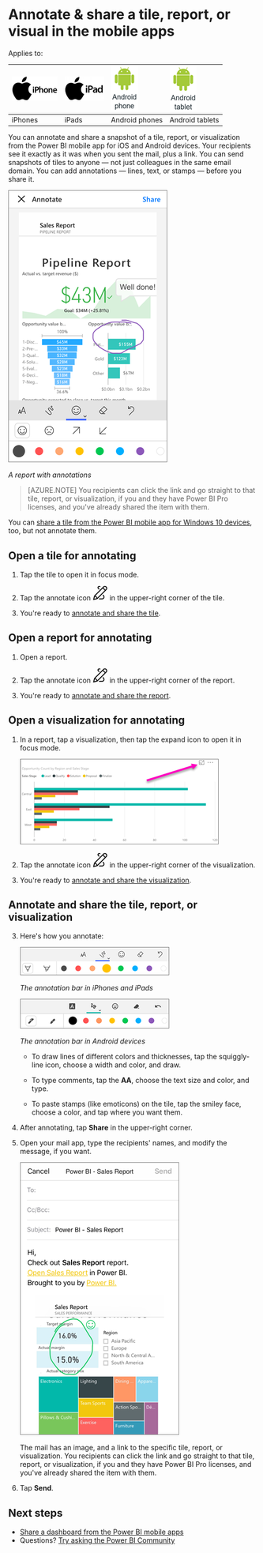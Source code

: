 <properties 
   pageTitle="Annotate & share a tile, report, or visual in the mobile apps"
   description="Read about annotating and sharing tiles, reports, and visualizations from the Microsoft Power BI mobile app for iOS and Android. "
   services="powerbi" 
   documentationCenter="" 
   authors="maggiesMSFT" 
   manager="erikre" 
   backup=""
   editor=""
   tags=""
   qualityFocus="monitoring"
   qualityDate="02/28/2017"/>
 
<tags
   ms.service="powerbi"
   ms.devlang="NA"
   ms.topic="article"
   ms.tgt_pltfrm="NA"
   ms.workload="powerbi"
   ms.date="05/24/2017"
   ms.author="maggies"/>

# Annotate & share a tile, report, or visual in the mobile apps

Applies to:

| ![iPhone](media/powerbi-mobile-share-a-dashboard-from-the-iphone-app/iphone-logo-50-px.png) | ![iPad](media/powerbi-mobile-share-a-dashboard-from-the-iphone-app/ipad-logo-50-px.png) | ![Android phone](media/powerbi-mobile-annotate-and-share-a-tile-from-the-iphone-app/android-phone-logo-50-px.png) | ![Android tablet](media/powerbi-mobile-annotate-and-share-a-tile-from-the-iphone-app/android-tablet-logo-50-px.png) |
|:------------------------|:----------------------------|:----------------------------|:----------------------------------------|
| iPhones | iPads | Android phones | Android tablets |

You can annotate and share a snapshot of a tile, report, or visualization from the Power BI mobile app for iOS and Android devices. Your recipients see it exactly as it was when you sent the mail, plus a link. You can send snapshots of tiles to anyone — not just colleagues in the same email domain. You can add annotations — lines, text, or stamps — before you share it.

![](media/powerbi-mobile-annotate-and-share-a-tile-from-the-iphone-app/power-bi-iphone-annotate.png)

*A report with annotations*

> [AZURE.NOTE] You recipients can click the link and go straight to that tile, report, or visualization, if you and they have Power BI Pro licenses, and you've already shared the item with them. 

You can [share a tile from the Power BI mobile app for Windows 10 devices](powerbi-mobile-share-a-tile-from-the-win10phone-app.md), too, but not annotate them.

## Open a tile for annotating

1.  Tap the tile to open it in focus mode.

2.  Tap the annotate icon ![](media/powerbi-mobile-annotate-and-share-a-tile-from-the-iphone-app/power-bi-ios-annotate-icon.png) in the upper-right corner of the tile.

3.  You're ready to [annotate and share the tile](powerbi-mobile-annotate-and-share-a-tile-from-the-iphone-app.md#annotate-and-share-the-tile-report-or-visualization).

## Open a report for annotating

1. Open a report. 

2.  Tap the annotate icon ![](media/powerbi-mobile-annotate-and-share-a-tile-from-the-iphone-app/power-bi-ios-annotate-icon.png) in the upper-right corner of the report.

3.  You're ready to [annotate and share the report](powerbi-mobile-annotate-and-share-a-tile-from-the-iphone-app.md#annotate-and-share-the-tile-report-or-visualization).

## Open a visualization for annotating

1. In a report, tap a visualization, then tap the expand icon to open it in focus mode. 

    ![](media/powerbi-mobile-annotate-and-share-a-tile-from-the-iphone-app/power-bi-ios-visual-focus-mode.png)

2.  Tap the annotate icon ![](media/powerbi-mobile-annotate-and-share-a-tile-from-the-iphone-app/power-bi-ios-annotate-icon.png) in the upper-right corner of the visualization.

3.  You're ready to [annotate and share the visualization](powerbi-mobile-annotate-and-share-a-tile-from-the-iphone-app.md#annotate-and-share-the-tile-report-or-visualization).

## Annotate and share the tile, report, or visualization

3.  Here's how you annotate:  

    ![](media/powerbi-mobile-annotate-and-share-a-tile-from-the-iphone-app/power-bi-ios-annotation-menu.png)

    *The annotation bar in iPhones and iPads*

    ![](media/powerbi-mobile-annotate-and-share-a-tile-from-the-iphone-app/power-bi-android-annotate-bar.png)

    *The annotation bar in Android devices*

    -   To draw lines of different colors and thicknesses, tap the squiggly-line icon, choose a width and color, and draw.  

    -   To type comments, tap the **AA**, choose the text size and color, and type.  

    -   To paste stamps (like emoticons) on the tile, tap the smiley face, choose a color, and tap where you want them.   

4. After annotating, tap **Share** in the upper-right corner.

4.  Open your mail app, type the recipients' names, and modify the message, if you want.  

    ![](media/powerbi-mobile-annotate-and-share-a-tile-from-the-iphone-app/power-bi-iphone-annotate-send.png)

    The mail has an image, and a link to the specific tile, report, or visualization. You recipients can click the link and go straight to that tile, report, or visualization, if you and they have Power BI Pro licenses, and you've already shared the item with them.

5.  Tap **Send**.

## Next steps

- [Share a dashboard from the Power BI mobile apps](powerbi-mobile-share-a-dashboard-from-the-iphone-app.md)
- Questions? [Try asking the Power BI Community](http://community.powerbi.com/)

